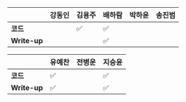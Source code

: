 |              | 강동인 | 김용주 | 배하람 | 박하윤 | 송진범 |
| ------------ | ------ | ------ | ----------------- | ------ | ------ |
| **코드**     || :white_check_mark: |:white_check_mark:|        |        |
| **Write-up** ||  |:white_check_mark:|        |        |

|              | 유예찬 | 전병운 | 지승윤 |
| ------------ | ------ | ------ | ------ |
| **코드**     |:white_check_mark:|  |:white_check_mark: |
| **Write-up** |:white_check_mark:|      | :white_check_mark:  |

